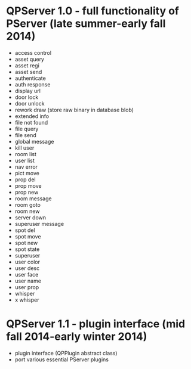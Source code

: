 QPServer 1.0 - full functionality of PServer (late summer-early fall 2014)
==========================================================================
- access control
- asset query
- asset regi
- asset send
- authenticate
- auth response
- display url
- door lock
- door unlock
- rework draw (store raw binary in database blob)
- extended info
- file not found
- file query
- file send
- global message
- kill user
- room list
- user list
- nav error
- pict move
- prop del
- prop move
- prop new
- room message
- room goto
- room new
- server down
- superuser message
- spot del
- spot move
- spot new
- spot state
- superuser
- user color
- user desc
- user face
- user name
- user prop
- whisper
- x whisper

QPServer 1.1 - plugin interface (mid fall 2014-early winter 2014)
=================================================================
- plugin interface (QPPlugin abstract class)
- port various essential PServer plugins
